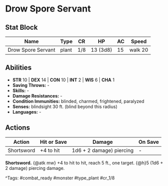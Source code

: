 # Drow Spore Servant

## Stat Block

| Name | Type | CR | HP | AC | Speed |
|------|------|----|----|----|-------|
| Drow Spore Servant | plant | 1/8 | 13 (3d8) | 15 | walk 20 |

## Abilities

- **STR** 10 | **DEX** 14 | **CON** 10 | **INT** 2 | **WIS** 6 | **CHA** 1
- **Saving Throws:** -  
- **Skills:** -  
- **Damage Resistances:** -  
- **Condition Immunities:** blinded, charmed, frightened, paralyzed  
- **Senses:** blindsight 30 ft. (blind beyond this radius)  
- **Languages:** -


## Actions

| Action | Hit or Save | Damage | On Save |
|--------|--------------|--------|----------|
| Shortsword | +4 to hit | 1d6 + 2 damage) piercing | - |

**Shortsword.** {@atk mw} +4 to hit to hit, reach 5 ft., one target. {@h}5 (1d6 + 2 damage) piercing damage.


^Tags: #combat_ready #monster #type_plant #cr_1/8